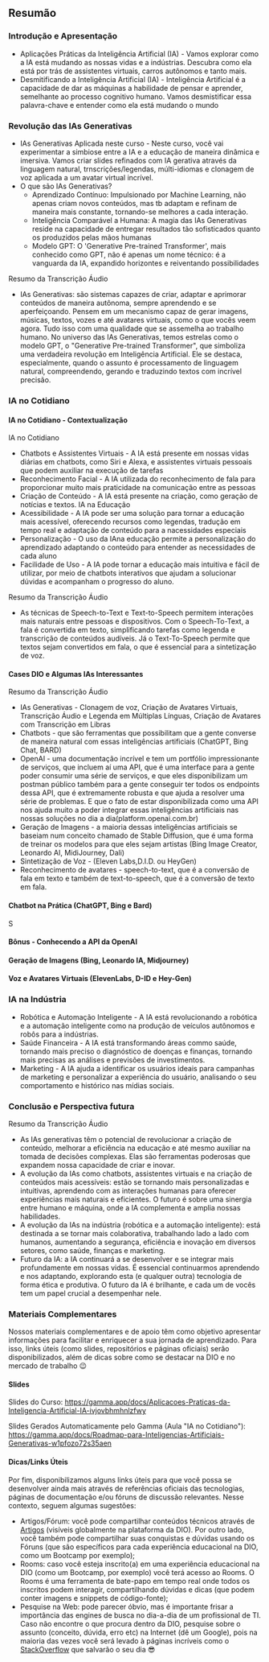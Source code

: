 ## Resumão

### Introdução e Apresentação
- Aplicações Práticas da Inteligência Artificial (IA) - Vamos explorar como a IA está mudando as nossas vidas e a indústrias. Descubra como ela está por trás de assistentes virtuais, carros autônomos e tanto mais.
- Desmitificando a Inteligência Artificial (IA) - Inteligência Artificial é a capacidade de dar as máquinas a habilidade de pensar e aprender, semelhante ao processo cognitivo humano. Vamos desmistificar essa palavra-chave e entender como ela está mudando o mundo

### Revolução das IAs Generativas
- IAs Generativas Aplicada neste curso - Neste curso, você vai experimentar a simbiose entre a IA e a educação de maneira dinâmica e imersiva. Vamos criar slides refinados com IA gerativa através da linguagem natural, trnscrições/legendas, múlti-idiomas e clonagem de voz aplicada a um avatar virtual incrível.
- O que são IAs Generativas?
  - Aprendizado Contínuo: Impulsionado por Machine Learning, não apenas criam novos conteúdos, mas tb adaptam e refinam de maneira mais constante, tornando-se melhores a cada interação.
  - Inteligência Comparável a Humana: A magia das IAs Generativas reside na capacidade de entregar resultados tão sofisticados quanto os produzidos pelas mãos humanas
  - Modelo GPT: O 'Generative Pre-trained Transformer', mais conhecido como GPT, não é apenas um nome técnico: é a vanguarda da IA, expandido horizontes e reiventando possibilidades

Resumo da Transcrição Áudio
- IAs Generativas:  são sistemas capazes de criar, adaptar e aprimorar conteúdos de maneira autônoma, sempre aprendendo e se aperfeiçoando. Pensem em um mecanismo capaz de gerar imagens, músicas, textos, vozes e até avatares virtuais, como o que vocês veem agora. Tudo isso com uma qualidade que se assemelha ao trabalho humano. No universo das IAs Generativas, temos estrelas como o modelo GPT, o "Generative Pre-trained Transformer", que simboliza uma verdadeira revolução em Inteligência Artificial. Ele se destaca, especialmente, quando o assunto é processamento de linguagem natural, compreendendo, gerando e traduzindo textos com incrível precisão. 

### IA no Cotidiano
#### IA no Cotidiano - Contextualização
IA no Cotidiano 
- Chatbots e Assistentes Virtuais - A IA está presente em nossas vidas diárias em chatbots, como Siri e Alexa, e assistentes virtuais pessoais que podem auxiliar na execução de tarefas
- Reconhecimento Facial - A IA utilizada do reconhecimento de fala para proporcionar muito mais praticidade na comunicação entre as pessoas
- Criação de Conteúdo - A IA está presente na criação, como geração de notícias e textos. 
IA na Educação
- Acessibilidade - A IA pode ser uma solução para tornar a educação mais acessível, oferecendo recursos como legendas, tradução em tempo real e adaptação de conteúdo para a nacessidades especiais
- Personalização - O uso da IAna educação permite a personalização do aprendizado adaptando o conteúdo para entender as necessidades de cada aluno 
- Facilidade de Uso - A IA pode tornar a educação mais intuitiva e fácil de utilizar, por meio de chatbots interativos que ajudam a solucionar dúvidas e acompanham o progresso do aluno.

Resumo da Transcrição Áudio
- As técnicas de Speech-to-Text e Text-to-Speech permitem interações mais naturais entre pessoas e dispositivos. Com o Speech-To-Text, a fala é convertida em texto, simplificando tarefas como legenda e transcrição de conteúdos audíveis. Já o Text-To-Speech permite que textos sejam convertidos em fala, o que é essencial para a sintetização de voz. 

#### Cases DIO e Algumas IAs Interessantes 
Resumo da Transcrição Áudio
- IAs Generativas - Clonagem de voz, Criação de Avatares Virtuais, Transcrição Áudio e Legenda em Múltiplas Línguas, Criação de Avatares com Transcrição em Libras 
- Chatbots - que são ferramentas que possibilitam que a gente converse de maneira natural com essas inteligências artificiais (ChatGPT, Bing Chat, BARD)
- OpenAI - uma documentação incrível e tem um portfólio impressionante de serviços, que incluem aí uma API, que é uma interface para a gente poder consumir uma série de serviços, e que eles disponibilizam um postman público também para a gente conseguir ter todos os endpoints dessa API, que é extremamente robusta e que ajuda a resolver uma série de problemas. E que o fato de estar disponibilizada como uma API nos ajuda muito a poder integrar essas inteligências artificiais nas nossas soluções no dia a dia(platform.openai.com.br)
- Geração de Imagens - a maioria dessas inteligências artificiais se baseiam num conceito chamado de Stable Diffusion, que é uma forma de treinar os modelos para que eles sejam artistas (Bing Image Creator, Leonardo AI, MidiJourney, Dali)
- Sintetização de Voz -  (Eleven Labs,D.I.D. ou HeyGen)
- Reconhecimento de avatares - speech-to-text, que é a conversão de fala em texto e também de text-to-speech, que é a conversão de texto em fala.

#### Chatbot na Prática (ChatGPT, Bing e Bard)
S
#### Bônus - Conhecendo a API da OpenAI

#### Geração de Imagens (Bing, Leonardo IA, Midjourney)

#### Voz e Avatares Virtuais (ElevenLabs, D-ID e Hey-Gen)

### IA na Indústria
- Robótica e Automação Inteligente - A IA está revolucionando a robótica e a automação inteligente como na produção de veículos autônomos e robôs para a indústrias.
- Saúde Financeira - A IA está transformando áreas commo saúde, tornando mais preciso o diagnóstico de doenças e finanças, tornando mais precisas as análises e previsões de investimentos.
- Marketing - A IA ajuda a identificar os usuários ideais para campanhas de marketing e personalizar a experiência do usuário, analisando o seu comportamento e histórico nas mídias sociais.

### Conclusão e Perspectiva futura
Resumo da Transcrição Áudio
- As IAs generativas têm o potencial de revolucionar a criação de conteúdo, melhorar a eficiência na educação e até mesmo auxiliar na tomada de decisões complexas. Elas são ferramentas poderosas que expandem nossa capacidade de criar e inovar.
- A evolução da IAs como chatbots, assistentes virtuais e na criação de conteúdos mais acessíveis: estão se tornando mais personalizadas e intuitivas, aprendendo com as interações humanas para oferecer experiências mais naturais e eficientes. O futuro é sobre uma sinergia entre humano e máquina, onde a IA complementa e amplia nossas habilidades.
- A evolução da IAs na indústria (robótica e a automação inteligente): está destinada a se tornar mais colaborativa, trabalhando lado a lado com humanos, aumentando a segurança, eficiência e inovação em diversos setores, como saúde, finanças e marketing.
- Futuro da IA: a IA continuará a se desenvolver e se integrar mais profundamente em nossas vidas. É essencial continuarmos aprendendo e nos adaptando, explorando esta (e qualquer outra) tecnologia de forma ética e produtiva. O futuro da IA é brilhante, e cada um de vocês tem um papel crucial a desempenhar nele.

### Materiais Complementares
Nossos materiais complementares e de apoio têm como objetivo apresentar informações para facilitar e enriquecer a sua jornada de aprendizado. Para isso, links úteis (como slides, repositórios e páginas oficiais) serão disponibilizados, além de dicas sobre como se destacar na DIO e no mercado de trabalho 😉

#### Slides
Slides do Curso:
https://gamma.app/docs/Aplicacoes-Praticas-da-Inteligencia-Artificial-IA-ivjovbhmhnlzfwy

Slides Gerados Automaticamente pelo Gamma (Aula "IA no Cotidiano"):
https://gamma.app/docs/Roadmap-para-Inteligencias-Artificiais-Generativas-w1pfozo72s35aen


#### Dicas/Links Úteis
Por fim, disponibilizamos alguns links úteis para que você possa se desenvolver ainda mais através de referências oficiais das tecnologias, páginas de documentação e/ou fóruns de discussão relevantes. Nesse contexto, seguem algumas sugestões:

- Artigos/Fórum: você pode compartilhar conteúdos técnicos através de [Artigos](https://web.dio.me/articles) (visíveis globalmente na plataforma da DIO). Por outro lado, você também pode compartilhar suas conquistas e dúvidas usando os Fóruns (que são específicos para cada experiência educacional na DIO, como um Bootcamp por exemplo);
- Rooms: caso você esteja inscrito(a) em uma experiência educacional na DIO (como um Bootcamp, por exemplo) você terá acesso ao Rooms. O Rooms é uma ferramenta de bate-papo em tempo real onde todos os inscritos podem interagir, compartilhando dúvidas e dicas (que podem conter imagens e snippets de código-fonte);
- Pesquise na Web: pode parecer óbvio, mas é importante frisar a importância das engines de busca no dia-a-dia de um profissional de TI. Caso não encontre o que procura dentro da DIO, pesquise sobre o assunto (conceito, dúvida, erro etc) na Internet (dê um Google), pois na maioria das vezes você será levado à páginas incríveis como o [StackOverflow](https://stackoverflow.com/) que salvarão o seu dia 😎
